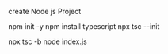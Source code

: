 create Node js Project

npm init -y
npm install typescript
npx tsc --init

npx tsc -b
node index.js

